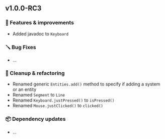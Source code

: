 ## v1.0.0-RC3


### 🚀 Features & improvements

- Added javadoc to `Keyboard`

### 🪛 Bug Fixes

- ...

### 🧽 Cleanup & refactoring

- Renamed generic `Entities.add()` method to specify if adding a system or an entity
- Renamed `Segment` to `Line`
- Renamed `Keyboard.justPressed()` to `isPressed()`
- Renamed `Mouse.justClicked()` to `clicked()`

### 📦 Dependency updates

- ...